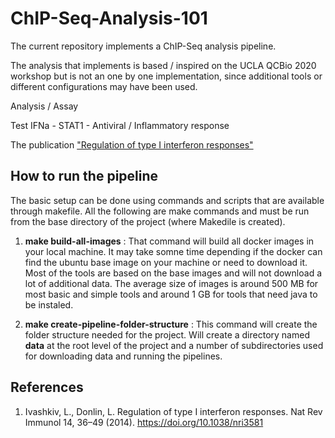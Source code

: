 # ChIP-Seq-Analysis-101 #


The current repository implements a ChIP-Seq analysis pipeline.

The analysis that implements is based / inspired on the UCLA QCBio 2020 workshop but is not an one by one implementation, since additional tools or different configurations may have been used.

Analysis / Assay

Test IFNa - STAT1 -  Antiviral / Inflammatory response 

The publication ["Regulation of type I interferon responses"](https://doi.org/10.1038/nri3581)




## How to run the pipeline ##


The basic setup can be done using  commands and scripts that are available through makefile.
All the following are make commands and must be run from the base directory of the project (where  Makedile is created).


1. **make build-all-images** : That command will build all docker images in your local machine. It may take somne time depending if the docker can find the ubuntu base image on your machine or need to download it. Most of the  tools are based on the base images and will not download a lot of additional data. The average size of images is around 500 MB for most basic and simple tools and around 1 GB for tools that need java to be instaled.

2. **make create-pipeline-folder-structure** : This command will create the folder structure needed for the project. Will create a directory named  **data** at the root level of the project and a number of subdirectories used for downloading data and running the pipelines.





## References ##


1.  Ivashkiv, L., Donlin, L. Regulation of type I interferon responses. Nat Rev Immunol 14, 36–49 (2014). https://doi.org/10.1038/nri3581

